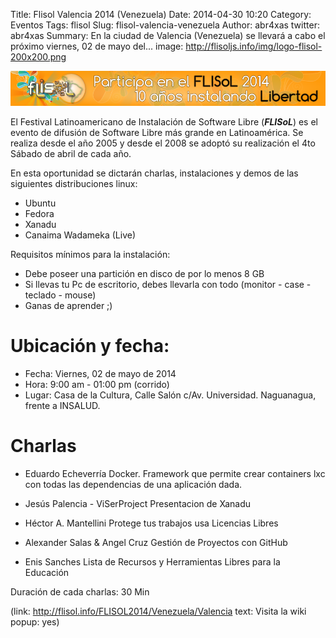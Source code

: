 Title: Flisol Valencia 2014 (Venezuela)
Date: 2014-04-30 10:20
Category: Eventos
Tags: flisol
Slug: flisol-valencia-venezuela
Author: abr4xas
twitter: abr4xas
Summary: En la ciudad de Valencia (Venezuela) se llevará a cabo el próximo viernes, 02 de mayo del...
image: http://flisoljs.info/img/logo-flisol-200x200.png

![Alt Text](https://raw.githubusercontent.com/abr4xas/post/master/images/10aniv-flisol2.png)

El Festival Latinoamericano de Instalación de Software Libre (***FLISoL***) es el evento de difusión de Software Libre más grande en Latinoamérica. Se realiza desde el año 2005 y desde el 2008 se adoptó su realización el 4to Sábado de abril de cada año. 

En esta oportunidad se dictarán charlas, instalaciones y demos de las siguientes distribuciones linux: 

 * Ubuntu 
 * Fedora 
 * Xanadu 
 * Canaima Wadameka (Live)

Requisitos mínimos para la instalación:

 * Debe poseer una partición en disco de por lo menos 8 GB
 * Si llevas tu Pc de escritorio, debes llevarla con todo (monitor - case - teclado - mouse)
 * Ganas de aprender ;) 

# Ubicación y fecha:

 * Fecha: Viernes, 02 de mayo de 2014
 * Hora: 9:00 am - 01:00 pm (corrido)
 * Lugar: Casa de la Cultura, Calle Salón c/Av. Universidad. Naguanagua, frente a INSALUD.

# Charlas

- Eduardo Echeverría
Docker. Framework que permite crear containers lxc con todas las dependencias de una aplicación dada.

- Jesús Palencia - ViSerProject
Presentacion de Xanadu

- Héctor A. Mantellini
Protege tus trabajos usa Licencias Libres

- Alexander Salas & Angel Cruz
Gestión de Proyectos con GitHub

- Enis Sanches
Lista de Recursos y Herramientas Libres para la Educación

Duración de cada charlas: 30 Min

(link: http://flisol.info/FLISOL2014/Venezuela/Valencia text: Visita la wiki popup: yes)